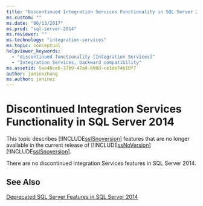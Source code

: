 ```yaml
---
title: "Discontinued Integration Services Functionality in SQL Server 2014 | Microsoft Docs"
ms.custom: ""
ms.date: "06/13/2017"
ms.prod: "sql-server-2014"
ms.reviewer: ""
ms.technology: "integration-services"
ms.topic: conceptual
helpviewer_keywords: 
  - "discontinued functionality [Integration Services]"
  - "Integration Services, backward compatibility"
ms.assetid: 5ee40ceb-37b9-47a9-b90d-ce1de74b10f7
author: janinezhang
ms.author: janinez
---
```

# Discontinued Integration Services Functionality in SQL Server 2014
  This topic describes [!INCLUDE[ssISnoversion](../includes/ssisnoversion-md.md)] features that are no longer available in the current release of [!INCLUDE[ssNoVersion](../includes/ssnoversion-md.md)][!INCLUDE[ssISnoversion](../includes/ssisnoversion-md.md)].  
  
 There are no discontinued Integration Services features in SQL Server 2014.  
  
## See Also  
 [Deprecated SQL Server Features in SQL Server 2014](../../2014/getting-started/deprecated-sql-server-features-in-sql-server-2014.md)  
  
  
